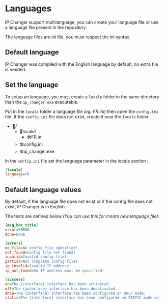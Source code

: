 # Languages
IP Changer support multilanguage, you can create your language file or use a language file present in the repository.

The language files are ini file, you must respect the ini syntax.

## Default language
IP Changer was compiled with the English language by default, no extra file is needed.

## Set the language
To setup an language, you must create a `locale` folder in the same directory than the `ip_changer.exe` executable.

Put in the `locale` folder a language file *(eg: FR.ini)* then open the `config.ini` file.
If the `config.ini` file does not exist, create it near the `locale` folder.

- :file_folder:/
  - :file_folder:locale/
    - :hammer_and_wrench:FR.ini
  - :hammer_and_wrench:config.ini
  - :gear:ip_changer.exe

In the `config.ini` file set the language parameter in the locale section :
 ```ini
[locale]
language=FR
 ```

 ## Default language values
By default, if the language file does not exist or if the config file does not exist, IP Changer is in English.

The texts are defined below *(You can use this for create new language file)*:
```ini
[msg_box_title]
error=ERROR
done=Done

[errors]
no_file=No config file specified!
not_found=Config file not found!
invalid=Invalid config file!
partial=Not complete config file!
ip_invalid=Invalid IP address!
ip_not_found=An IP address must be specified!

[success]
on=The {interface} interface has been activated.
off=The {interface} interface has been deactivated.
dhcp=The {interface} interface has been configured on DHCP mode.
static=The {interface} interface has been configured on STATIC mode with ip {ip}.
```